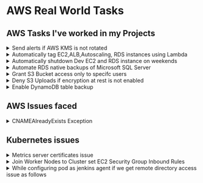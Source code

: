
# AWS Real World Tasks
## AWS Tasks I've worked in my Projects
<details><summary>Send alerts if AWS KMS is not rotated</summary>

  ```css
  Fetch all AWS KMS keys and if KMS is not rotated in 90 days and emails using SES, this should
  be impletented by scheduling lambda function
  ```
</details>
<details><summary>Automatically tag EC2,ALB,Autoscaling, RDS instances using Lambda</summary>

  ```css
  Keep common tags in s3 bucket, trigger lambda function when EC2,ALB,Auto Scaling,RDS 
  resources are created and tag them automatically
  ```
</details>
<details><summary>Automatically shutdown Dev EC2 and RDS instance on weekends</summary>

  ```css
  Group EC2 and RDS by taging appropriately and stop them weekends and start them on weekdays
  ```
</details>
<details><summary>Automate RDS native backups of Microsoft SQL Server</summary>

  ```css
  Lambda function should be deployed in private subnet, database credentials should be stored in
  secrets manager, configure secrets manager interface endpoint in a VPC so lambda can accesss
  secrets manager over aws private network.
  ```
</details>
<details><summary>Grant S3 Bucket access only to specifc users</summary>

  ```css
  For our client we are storing PII data in S3 bucket and to protect that from ananymous users 
  we should create S3 bucket policy so that only selective users can read
  ```
</details>
<details><summary>Deny S3 Uploads if encryption at rest is not enabled</summary>

  ```css
  For our client we are storing PII data in S3 bucket and to protect that from ananymous users 
  we should create S3 bucket policy so that only selective users can read
  ```
</details>

<details><summary>Enable DynamoDB table backup</summary>

  ```css
      Enable backups on specified dynamoDB backups
  ```
</details>

## AWS Issues faced
<details><summary>CNAMEAlreadyExists Exception</summary>
  
  ```
     Read the following link about the issues
     https://aws.amazon.com/premiumsupport/knowledge-center/resolve-cnamealreadyexists-error/
  ```
  
</details>

## Kubernetes issues

<details><summary>Metrics server certificates issue</summary>
  
  ```
 "Failed to scrape node" err="Get \"https://IP:10250/metrics/resource\": x509: cannot validate certificate for IP because it doesn't contain any IP SANs" node="node01"
  ```
  If we see above error in metrics server deployment. we need to add **- --kubelet-insecure-tls** in container args which will disable tls verification. as shown below screenshoot. This won't fix the actual issue. Temporarily mitigate the problem.
  ![metrics-servers-certs-issue](https://github.com/javahometech/aws-real-work/blob/main/images/metrics-servers-certs-issue.png)
  
  To fix this permanently. we need to configure signed certificates. To enable signed kubelet serving certificates follow the below links.
  
  https://github.com/kubernetes-sigs/metrics-server/issues/196#issuecomment-1006601727
  
  https://kubernetes.io/docs/tasks/administer-cluster/kubeadm/kubeadm-certs/#kubelet-serving-certs
</details>

<details><summary>Join Worker Nodes to Cluster set EC2 Security Group Inbound Rules</summary>

When we run [kubeadm join command](https://github.com/javahometech/kubernetes/blob/master/setup-kubernetes-with-kubeadmn.md#6-take-note-of-kubeadm-command-and-run-on-all-workers) If your Security Group inbound rules are not set properly, you will notice that the process waits indefinitely after the below output is shown. Step 6 shows how to solve this

![kubeadm join port issue](https://github.com/javahometech/kubernetes/blob/master/images/kubeadm%20join%20port%20issue.png)

If both master and worker nodes use the same security group, you have the option to allow all inbound traffic originating from the same security group


```
#Kubernetes Control Plane Nodes
6443/tcp
2379-2380/tcp
10250-10252/tcp
#Kubernetes Worker Nodes
10250/tcp
30000-32767/tcp
# Flannel
8285/udp 
8472/udp
# CoreDNS 
9153/tcp (metrics port)
```
</details>

<details><summary>While configuring pod as jenkins agent if we get remote directory access issue as follows</summary>

  ![remote directory access issue](https://github.com/javahometech/aws-real-work/blob/main/images/pod%20as%20jenkins%20slave.png)


</details>
